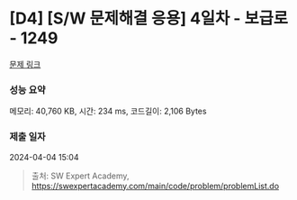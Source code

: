 # [D4] [S/W 문제해결 응용] 4일차 - 보급로 - 1249 

[문제 링크](https://swexpertacademy.com/main/code/problem/problemDetail.do?contestProbId=AV15QRX6APsCFAYD) 

### 성능 요약

메모리: 40,760 KB, 시간: 234 ms, 코드길이: 2,106 Bytes

### 제출 일자

2024-04-04 15:04



> 출처: SW Expert Academy, https://swexpertacademy.com/main/code/problem/problemList.do